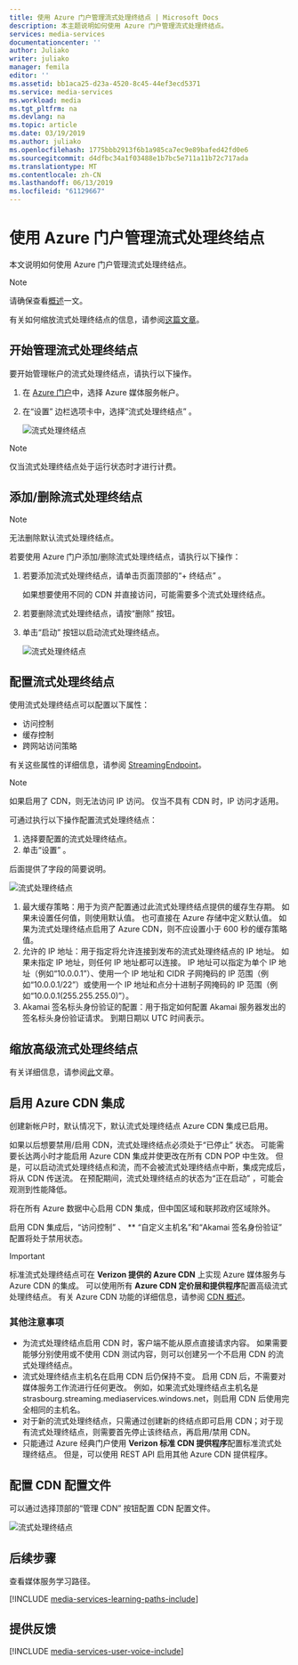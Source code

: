 ```yaml
---
title: 使用 Azure 门户管理流式处理终结点 | Microsoft Docs
description: 本主题说明如何使用 Azure 门户管理流式处理终结点。
services: media-services
documentationcenter: ''
author: Juliako
writer: juliako
manager: femila
editor: ''
ms.assetid: bb1aca25-d23a-4520-8c45-44ef3ecd5371
ms.service: media-services
ms.workload: media
ms.tgt_pltfrm: na
ms.devlang: na
ms.topic: article
ms.date: 03/19/2019
ms.author: juliako
ms.openlocfilehash: 1775bbb2913f6b1a985ca7ec9e89bafed42fd0e6
ms.sourcegitcommit: d4dfbc34a1f03488e1b7bc5e711a11b72c717ada
ms.translationtype: MT
ms.contentlocale: zh-CN
ms.lasthandoff: 06/13/2019
ms.locfileid: "61129667"
---
```

# <a name="manage-streaming-endpoints-with-the-azure-portal"></a>使用 Azure 门户管理流式处理终结点 

本文说明如何使用 Azure 门户管理流式处理终结点。 

>[!NOTE]
>请确保查看[概述](media-services-streaming-endpoints-overview.md)一文。 

有关如何缩放流式处理终结点的信息，请参阅[这篇文章](media-services-portal-scale-streaming-endpoints.md)。

## <a name="start-managing-streaming-endpoints"></a>开始管理流式处理终结点 

要开始管理帐户的流式处理终结点，请执行以下操作。

1. 在 [Azure 门户](https://portal.azure.com/)中，选择 Azure 媒体服务帐户。
2. 在“设置”  边栏选项卡中，选择“流式处理终结点”  。
   
    ![流式处理终结点](./media/media-services-portal-manage-streaming-endpoints/media-services-manage-streaming-endpoints1.png)

> [!NOTE]
> 仅当流式处理终结点处于运行状态时才进行计费。

## <a name="adddelete-a-streaming-endpoint"></a>添加/删除流式处理终结点

>[!NOTE]
>无法删除默认流式处理终结点。

若要使用 Azure 门户添加/删除流式处理终结点，请执行以下操作：

1. 若要添加流式处理终结点，请单击页面顶部的“+ 终结点”  。 

    如果想要使用不同的 CDN 并直接访问，可能需要多个流式处理终结点。

2. 若要删除流式处理终结点，请按“删除”  按钮。      
3. 单击“启动”  按钮以启动流式处理终结点。
   
    ![流式处理终结点](./media/media-services-portal-manage-streaming-endpoints/media-services-manage-streaming-endpoints2.png)


## <a id="configure_streaming_endpoints"></a>配置流式处理终结点
使用流式处理终结点可以配置以下属性：

* 访问控制
* 缓存控制
* 跨网站访问策略

有关这些属性的详细信息，请参阅 [StreamingEndpoint](https://docs.microsoft.com/rest/api/media/operations/streamingendpoint)。

>[!NOTE]
>如果启用了 CDN，则无法访问 IP 访问。 仅当不具有 CDN 时，IP 访问才适用。

可通过执行以下操作配置流式处理终结点：

1. 选择要配置的流式处理终结点。
2. 单击“设置”  。

后面提供了字段的简要说明。

![流式处理终结点](./media/media-services-portal-manage-streaming-endpoints/media-services-manage-streaming-endpoints4.png)

1. 最大缓存策略：用于为资产配置通过此流式处理终结点提供的缓存生存期。 如果未设置任何值，则使用默认值。 也可直接在 Azure 存储中定义默认值。 如果为流式处理终结点启用了 Azure CDN，则不应设置小于 600 秒的缓存策略值。  
2. 允许的 IP 地址：用于指定将允许连接到发布的流式处理终结点的 IP 地址。 如果未指定 IP 地址，则任何 IP 地址都可以连接。 IP 地址可以指定为单个 IP 地址（例如“10.0.0.1”）、使用一个 IP 地址和 CIDR 子网掩码的 IP 范围（例如“10.0.0.1/22”）或使用一个 IP 地址和点分十进制子网掩码的 IP 范围（例如“10.0.0.1(255.255.255.0)”）。
3. Akamai 签名标头身份验证的配置：用于指定如何配置 Akamai 服务器发出的签名标头身份验证请求。 到期日期以 UTC 时间表示。

## <a name="scale-your-premium-streaming-endpoint"></a>缩放高级流式处理终结点

有关详细信息，请参阅[此](media-services-portal-scale-streaming-endpoints.md)文章。

## <a id="enable_cdn"></a>启用 Azure CDN 集成

创建新帐户时，默认情况下，默认流式处理终结点 Azure CDN 集成已启用。

如果以后想要禁用/启用 CDN，流式处理终结点必须处于“已停止”  状态。 可能需要长达两小时才能启用 Azure CDN 集成并使更改在所有 CDN POP 中生效。 但是，可以启动流式处理终结点和流，而不会被流式处理终结点中断，集成完成后，将从 CDN 传送流。 在预配期间，流式处理终结点的状态为“正在启动”  ，可能会观测到性能降低。

将在所有 Azure 数据中心启用 CDN 集成，但中国区域和联邦政府区域除外。

启用 CDN 集成后，“访问控制”  、 ** “自定义主机名”和“Akamai 签名身份验证”  配置将处于禁用状态。
 
> [!IMPORTANT]
> 标准流式处理终结点可在 **Verizon 提供的 Azure CDN** 上实现 Azure 媒体服务与 Azure CDN 的集成。 可以使用所有 **Azure CDN 定价层和提供程序**配置高级流式处理终结点。 有关 Azure CDN 功能的详细信息，请参阅 [CDN 概述](../../cdn/cdn-overview.md)。
 
### <a name="additional-considerations"></a>其他注意事项

* 为流式处理终结点启用 CDN 时，客户端不能从原点直接请求内容。 如果需要能够分别使用或不使用 CDN 测试内容，则可以创建另一个不启用 CDN 的流式处理终结点。
* 流式处理终结点主机名在启用 CDN 后仍保持不变。 启用 CDN 后，不需要对媒体服务工作流进行任何更改。 例如，如果流式处理终结点主机名是 strasbourg.streaming.mediaservices.windows.net，则启用 CDN 后使用完全相同的主机名。
* 对于新的流式处理终结点，只需通过创建新的终结点即可启用 CDN；对于现有流式处理终结点，则需要首先停止该终结点，再启用/禁用 CDN。
* 只能通过 Azure 经典门户使用 **Verizon 标准 CDN 提供程序**配置标准流式处理终结点。 但是，可以使用 REST API 启用其他 Azure CDN 提供程序。

## <a name="configure-cdn-profile"></a>配置 CDN 配置文件

可以通过选择顶部的“管理 CDN”  按钮配置 CDN 配置文件。

![流式处理终结点](./media/media-services-portal-manage-streaming-endpoints/media-services-manage-streaming-endpoints6.png)

## <a name="next-steps"></a>后续步骤
查看媒体服务学习路径。

[!INCLUDE [media-services-learning-paths-include](../../../includes/media-services-learning-paths-include.md)]

## <a name="provide-feedback"></a>提供反馈
[!INCLUDE [media-services-user-voice-include](../../../includes/media-services-user-voice-include.md)]

